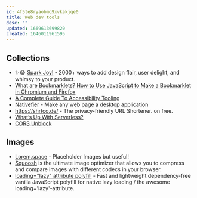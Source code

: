 ```yaml
---
id: 4f5te8ryaobmq9xvkakjqe0
title: Web dev tools
desc: ""
updated: 1669613699820
created: 1646011961595
---
```


## Collections

- ✨😂 [Spark Joy!](https://github.com/sw-yx/spark-joy) - 2000+ ways to add design flair, user delight, and whimsy to your product.
- [What are Bookmarklets? How to Use JavaScript to Make a Bookmarklet in Chromium and Firefox](https://www.freecodecamp.org/news/what-are-bookmarklets/)
- [A Complete Guide To Accessibility Tooling](https://www.smashingmagazine.com/2021/06/complete-guide-accessibility-tooling/)
- [Nativefier](https://github.com/nativefier/nativefier) - Make any web page a desktop application
- https://shrtco.de/ - The privacy-friendly URL Shortener. on free.
- [What’s Up With Serverless?](https://medium.com/javascript-scene/whats-up-with-serverless-1b9bfa80f21f)
- [CORS Unblock](https://chrome.google.com/webstore/detail/cors-unblock/lfhmikememgdcahcdlaciloancbhjino/)

## Images

- [Lorem.space](https://github.com/manasky/lorem.space) - Placeholder Images but useful!
- [Squoosh](https://squoosh.app/) is the ultimate image optimizer that allows you to compress and compare images with different codecs in your browser.
- [loading="lazy" attribute polyfill](https://github.com/mfranzke/loading-attribute-polyfill) - Fast and lightweight dependency-free vanilla JavaScript polyfill for native lazy loading / the awesome loading='lazy'-attribute.

